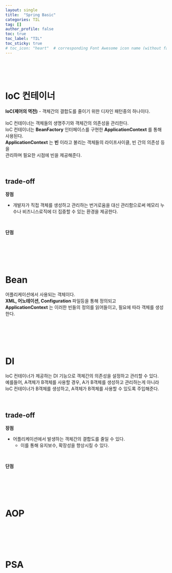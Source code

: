 ```yaml
---
layout: single
title:  "Spring Basic"
categories: TIL
tag: []
author_profile: false
toc: true
toc_label: "TIL"
toc_sticky: true
# toc_icon: "heart"  # corresponding Font Awesome icon name (without fa prefix)
---
```

<br><br><br>

# IoC 컨테이너
**IoC(제어의 역전)** - 객체간의 결합도를 줄이기 위한 디자인 패턴중의 하나이다.
<br>
<br>
IoC 컨테이너는 객체들의 생명주기와 객체간의 의존성을 관리한다.
<br>
IoC 컨테이너는 **BeanFactory** 인터페이스를 구현한 **ApplicationContext** 를 통해 사용된다.
<br>
**ApplicationContext** 는 **빈** 이라고 불리는 객체들의 라이프사이클, 빈 간의 의존성 등을 
<br>
관리하며 필요한 시점에 빈을 제공해준다.

<br>

## trade-off

**장점**
* 개발자가 직접 객체를 생성하고 관리하는 번거로움을 대신 관리함으로써 메모리 누수나 비즈니스로직에 더 집중할 수 있는 환경을 제공한다.

<br>

**단점**

<br>
<br>
<br>
<br>

# Bean
어플리케이션에서 사용되는 객체이다. 
<br>
**XML, 어노테이션, Configuration** 파일등을 통해 정의되고 
<br>
**ApplicationContext** 는 이러한 빈들의 정의를 읽어들이고, 필요에 따라 객체를 생성한다.

<br>
<br>
<br>
<br>

# DI
IoC 컨테이너가 제공하는 DI 기능으로 객체간의 의존성을 설정하고 관리할 수 있다.
<br>
예를들어, A객체가 B객체를 사용할 경우, A가 B객체를 생성하고 관리하는게 아니라
<br>
IoC 컨테이너가 B객체를 생성하고, A객체가 B객체를 사용할 수 있도록 주입해준다.

<br>

## trade-off

**장점**
* 어플리케이션에서 발생하는 객체간의 결합도를 줄일 수 있다.
	* 이를 통해 유지보수, 확장성을 향상시킬 수 있다.

<br>

**단점**

<br>
<br>
<br>
<br>

# AOP

<br>
<br>
<br>
<br>

# PSA


<br>
<br>
<br>
<br>
